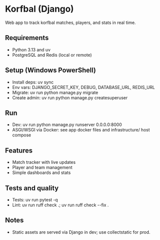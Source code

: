 # Korfbal (Django)

Web app to track korfbal matches, players, and stats in real time.

## Requirements

- Python 3.13 and uv
- PostgreSQL and Redis (local or remote)

## Setup (Windows PowerShell)

- Install deps: uv sync
- Env vars: DJANGO_SECRET_KEY, DEBUG, DATABASE_URL, REDIS_URL
- Migrate: uv run python manage.py migrate
- Create admin: uv run python manage.py createsuperuser

## Run

- Dev: uv run python manage.py runserver 0.0.0.0:8000
- ASGI/WSGI via Docker: see app docker files and infrastructure/ host compose

## Features

- Match tracker with live updates
- Player and team management
- Simple dashboards and stats

## Tests and quality

- Tests: uv run pytest -q
- Lint: uv run ruff check .; uv run ruff check --fix .

## Notes

- Static assets are served via Django in dev; use collectstatic for prod.
